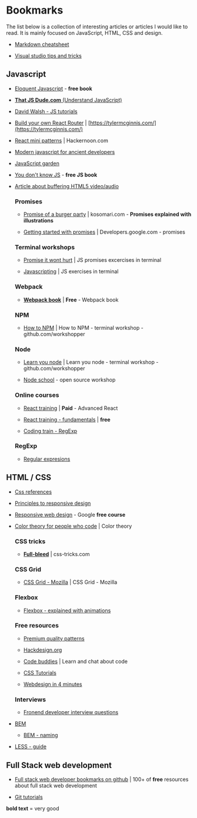 # Bookmarks

The list below is a collection of interesting articles or articles I would like to read. 
It is mainly focused on JavaScript, HTML, CSS and design.

* [Markdown cheatsheet](https://github.com/adam-p/markdown-here/wiki/Markdown-Cheatsheet)

* [Visual studio tips and tricks](https://github.com/Microsoft/vscode-tips-and-tricks)

## Javascript

* [Eloquent Javascript](http://eloquentjavascript.net/) - **free book**

* [**That JS Dude.com** (Understand JavaScript)](http://www.thatjsdude.com)

* [David Walsh - JS tutorials](https://davidwalsh.name)

* [Build your own React Router](https://tylermcginnis.com/build-your-own-react-router-v4/) | [https://tylermcginnis.com/](https://tylermcginnis.com/) 

* [React mini patterns](https://hackernoon.com/10-react-mini-patterns-c1da92f068c5) | Hackernoon.com

* [Modern javascript for ancient developers](https://trackchanges.postlight.com/modern-javascript-for-ancient-web-developers-58e7cae050f9?gi=e1b507248236#.ooxtncmiy)

* [JavaScript garden](http://bonsaiden.github.io/JavaScript-Garden/)

* [You don't know JS](https://github.com/getify/You-Dont-Know-JS) - **free JS book**

* [Article about buffering HTML5 video/audio](https://developer.mozilla.org/en-US/Apps/Fundamentals/Audio_and_video_delivery/buffering_seeking_time_ranges)

    ### Promises

    * [Promise of a burger party](http://kosamari.com/notes/the-promise-of-a-burger-party) | kosomari.com - **Promises explained with illustrations**

    * [Getting started with promises](https://developers.google.com/web/fundamentals/getting-started/primers/promises#error_handling) | Developers.google.com - promises 

    ### Terminal workshops

    * [Promise it wont hurt](https://github.com/stevekane/promise-it-wont-hurt/blob/master/README.md) | JS promises excercises in terminal

    * [Javascripting](https://github.com/workshopper/javascripting) | JS exercises in terminal

    ### Webpack

    * [**Webpack book**](https://github.com/survivejs/webpack-book/tree/dev/manuscript) |  **Free** - Webpack book

    ### NPM

    * [How to NPM](https://github.com/workshopper/how-to-npm) | How to NPM - terminal workshop - github.com/workshopper

    ### Node

    * [Learn you node](https://github.com/workshopper/learnyounode) | Learn you node - terminal workshop - github.com/workshopper

    * [Node school](https://nodeschool.io) - open source workshop

    ### Online courses
    
    * [React training](https://reacttraining.com/online) | **Paid** - Advanced React

    * [React training - fundamentals](https://online.reacttraining.com/courses/50507/lectures/762538) | **free**

    * [Coding train - RegExp](https://www.youtube.com/channel/UCvjgXvBlbQiydffZU7m1_aw)

    ### RegExp

    * [Regular expresions](http://regexr.com)

## HTML / CSS

* [Css references](http://cssreference.io/)

* [Principles to responsive design](http://blog.froont.com/9-basic-principles-of-responsive-web-design/)

* [Responsive web design](https://www.udacity.com/course/responsive-web-design-fundamentals--ud893 ) - Google **free course**

* [Color theory for people who code](http://tallys.github.io/color-theory/) | Color theory

    ### CSS tricks

    * [**Full-bleed**](https://css-tricks.com/hassle-free-full-bleed-not/) | css-tricks.com

    ### CSS Grid

    * [CSS Grid - Mozilla](https://www.mozilla.org/en-US/developer/css-grid/?utm_source=dev-newsletter&utm_medium=email&utm_campaign=mar23-2017) | CSS Grid - Mozilla 

    ### Flexbox

    * [Flexbox - explained with animations](https://medium.freecodecamp.com/an-animated-guide-to-flexbox-d280cf6afc35?source=linkShare-fc11e1881952-1491722151)

    ### Free resources

    * [Premium quality patterns](https://novapattern.com)

    * [Hackdesign.org](https://hackdesign.org/lessons)

    * [Code buddies](https://codebuddies.org) | Learn and chat about code

    * [CSS Tutorials](https://tympanus.net/codrops/)

    * [Webdesign in 4 minutes](http://jgthms.com/web-design-in-4-minutes/)

    ### Interviews

    * [Fronend developer interview questions](https://github.com/johnpolacek/Front-end-Developer-Interview-Questions/blob/master/README.md)

* [BEM](http://getbem.com/)

    * [BEM - naming](http://cssguidelin.es/#bem-like-naming)

* [LESS - guide](http://winless.org/online-less-compiler) 

## Full Stack web development

* [Full stack web developer bookmarks on github](https://github.com/bmorelli25/Become-A-Full-Stack-Web-Developer/blob/master/README.md) | 100+ of **free** resources about full stack web development

* [Git tutorials](https://www.atlassian.com/git/tutorials)


**bold text** = very good